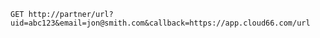 <!-- usedin: [ _includes/_inlines/Partners/General/partner-integration] - layout:code post: partner-integration_redirecting-to-partner's-website -->

```
GET http://partner/url?uid=abc123&email=jon@smith.com&callback=https://app.cloud66.com/url
```
